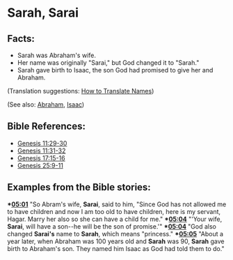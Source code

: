 # Sarah, Sarai #

## Facts: ##

 * Sarah was Abraham's wife.
 * Her name was originally "Sarai," but God changed it to "Sarah."
 * Sarah gave birth to Isaac, the son God had promised to give her and Abraham.
 
(Translation suggestions: [How to Translate Names](en/ta-vol1/translate/man/translate-names))
   
(See also: [Abraham](../other/abraham.md), [Isaac](../other/isaac.md))

## Bible References: ##

* [Genesis 11:29-30](en/tn/gen/help/11/29)
* [Genesis 11:31-32](en/tn/gen/help/11/31)
* [Genesis 17:15-16](en/tn/gen/help/17/15)
* [Genesis 25:9-11](en/tn/gen/help/25/09)

## Examples from the Bible stories: ##

  __*[05:01](en/tn/obs/help/05/01)__ "So Abram's wife, __Sarai__, said to him, "Since God has not allowed me to have children and now I am too old to have children, here is my servant, Hagar. Marry her also so she can have a child for me."
  __*[05:04](en/tn/obs/help/05/04)__ "'Your wife, __Sarai__, will have a son--he will be the son of promise.'"
  __*[05:04](en/tn/obs/help/05/04)__ "God also changed __Sarai's__ name to __Sarah__, which means "princess."
  __*[05:05](en/tn/obs/help/05/05)__ "About a year later, when Abraham was 100 years old and __Sarah__ was 90, __Sarah__ gave birth to Abraham's son. They named him Isaac as God had told them to do."